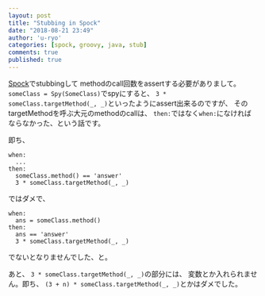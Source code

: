 ```yaml
---
layout: post
title: "Stubbing in Spock"
date: "2018-08-21 23:49"
author: 'u-ryo'
categories: [spock, groovy, java, stub]
comments: true
published: true
---
```

[Spock](http://spockframework.org/)でstubbingして
methodのcall回数をassertする必要がありまして。
`someClass = Spy(SomeClass)`でspyにすると、
`3 * someClass.targetMethod(_, _)`といったようにassert出来るのですが、
そのtargetMethodを呼ぶ大元のmethodのcallは、
`then:`ではなく`when:`になければならなかった、という話です。

即ち、

```
when:
  ...
then:
  someClass.method() == 'answer'
  3 * someClass.targetMethod(_, _)
```

ではダメで、

```
when:
  ans = someClass.method()
then:
  ans == 'answer'
  3 * someClass.targetMethod(_, _)
```

でないとなりませんでした、と。

あと、
`3 * someClass.targetMethod(_, _)`の部分には、
変数とか入れられません。即ち、
`(3 + n) * someClass.targetMethod(_, _)`とかはダメでした。
